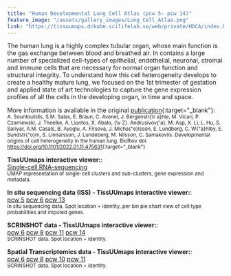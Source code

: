 ```yaml
---
title: "Human Developmental Lung Cell Atlas (pcw 5- pcw 14)"
feature_image: "/assets/gallery_images/Lung_Cell_Atlas.png"
link: "https://tissuumaps.dckube.scilifelab.se/web/private/HDCA/index.html"
---
```


The human lung is a highly complex tubular organ, whose main function is the gas exchange between blood and breathed air. In contains a large number of specialized cell-types of epithelial, endothelial, neuronal, stromal and immune cells that are necessary for normal organ function and structural integrity. To understand how this cell heterogeneity develops to create a healthy mature lung, we focused on the 1st trimester of gestation and applied state of art technologies to capture the gene expression profiles of all the cells in the developing organ, in time and space.

More information is available in the original [publication](https://doi.org/10.1101/2022.01.11.475631){:target="_blank"}: \
<small>A. Sountoulidis, S.M. Salas, E. Braun, C. Avenel, J. Bergenstr{\r a}hle, M. Vicari, P. Czarnewski, J. Theelke, A. Liontos, X. Abalo, {\v Z}. Andrusivov{\'a}, M. Asp, X. Li, L. Hu, S. Sariyar, A.M. Casals, B. Ayoglu, A. Firsova, J. Micha{\"e}lsson, E. Lundberg, C. W{\"a}hlby, E. Sundstr{\"o}m, S. Linnarsson, J. Lundeberg, M. Nilsson, C. Samakovlis. Developmental origins of cell heterogeneity in the human lung. BioRxiv doi: <https://doi.org/10.1101/2022.01.11.475631>{:target="_blank"}</small>

**TissUUmaps interactive viewer:**: \
<a href='https://tissuumaps.dckube.scilifelab.se/UMAP.tmap?path=private/HDCA/UMAP/' target="_blank" class="button">Single-cell RNA-sequencing</a> \
<small>UMAP representation of single-cell clusters and sub-clusters, gene expression and metadata.</small>

**In situ sequencing data (ISS) - TissUUmaps interactive viewer:**: \
<a href='https://tissuumaps.dckube.scilifelab.se/05.tmap?path=private/HDCA/ISS/' target="_blank" class="button">pcw 5</a>  <a href='https://tissuumaps.dckube.scilifelab.se/06.tmap?path=private/HDCA/ISS/' target="_blank" class="button">pcw 6</a>  <a href='https://tissuumaps.dckube.scilifelab.se/13.tmap?path=private/HDCA/ISS/' target="_blank" class="button">pcw 13</a>\
<small>In situ sequencing data. Spot location + identity, per bin pie chart view of cell type probabilities and imputed genes.</small>

**SCRINSHOT data - TissUUmaps interactive viewer:**: \
<a href='https://tissuumaps.dckube.scilifelab.se/pcw6.tmap?path=private/HDCA/SCRINSHOT/' target="_blank" class="button">pcw 6</a>  <a href='https://tissuumaps.dckube.scilifelab.se/pcw8.tmap?path=private/HDCA/SCRINSHOT/' target="_blank" class="button">pcw 8</a>  <a href='https://tissuumaps.dckube.scilifelab.se/pcw11.tmap?path=private/HDCA/SCRINSHOT/' target="_blank" class="button">pcw 11</a>  <a href='https://tissuumaps.dckube.scilifelab.se/pcw14.tmap?path=private/HDCA/SCRINSHOT/' target="_blank" class="button">pcw 14</a>\
<small>SCRINSHOT data. Spot location + identity.</small>

**Spatial Transcriptomics data - TissUUmaps interactive viewer:**: \
<a href='https://tissuumaps.dckube.scilifelab.se/Counts_25.tmap?path=private/HDCA/ST/' target="_blank" class="button">pcw 6</a>  <a href='https://tissuumaps.dckube.scilifelab.se/Counts_29.tmap?path=private/HDCA/ST/' target="_blank" class="button">pcw 8</a>  <a href='https://tissuumaps.dckube.scilifelab.se/Counts_06.tmap?path=private/HDCA/ST/' target="_blank" class="button">pcw 10</a>  <a href='https://tissuumaps.dckube.scilifelab.se/Counts_23.tmap?path=private/HDCA/ST/' target="_blank" class="button">pcw 11</a>\
<small>SCRINSHOT data. Spot location + identity.</small>